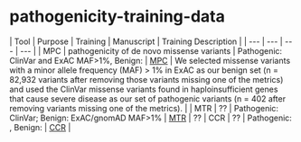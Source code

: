 # pathogenicity-training-data

| Tool | Purpose | Training | Manuscript | Training Description |
| --- | --- | --- | --- |
| MPC | pathogenicity of  de novo missense
variants | Pathogenic: ClinVar and ExAC MAF>1%, Benign: | [MPC](https://www.biorxiv.org/content/biorxiv/early/2017/06/12/148353.full.pdf) | We selected
missense variants with a minor allele frequency (MAF) > 1% in ExAC as our benign set
(n = 82,932 variants after removing those variants missing one of the metrics) and used
the ClinVar missense variants found in haploinsufficient genes that cause severe
disease as our set of pathogenic variants (n = 402 after removing variants missing one
of the metrics). |
| MTR | ?? | Pathogenic: ClinVar; Benign: ExAC/gnomAD MAF>1% | [MTR](https://genome.cshlp.org/content/early/2017/08/30/gr.226589.117.full.pdf) | ??
| CCR | ?? | Pathogenic: , Benign: | [CCR](https://www.biorxiv.org/content/biorxiv/early/2017/11/22/220814.full.pdf) |
